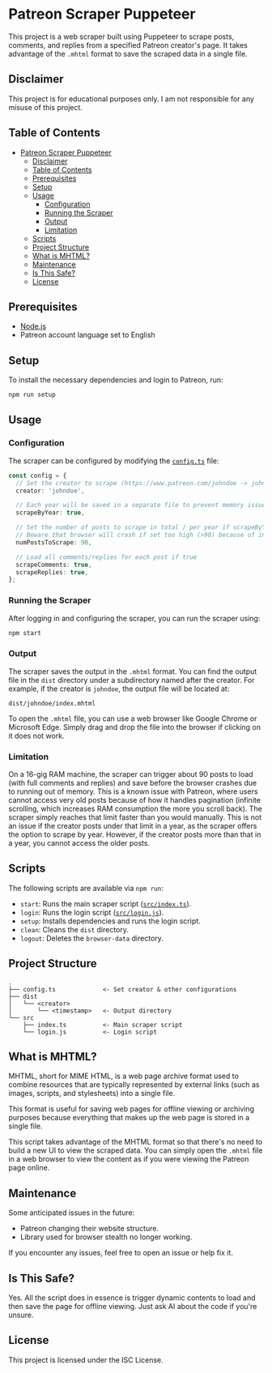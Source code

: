 # Patreon Scraper Puppeteer

This project is a web scraper built using Puppeteer to scrape posts, comments, and replies from a specified Patreon creator's page. It takes advantage of the `.mhtml` format to save the scraped data in a single file.

## Disclaimer

This project is for educational purposes only. I am not responsible for any misuse of this project.

## Table of Contents

- [Patreon Scraper Puppeteer](#patreon-scraper-puppeteer)
  - [Disclaimer](#disclaimer)
  - [Table of Contents](#table-of-contents)
  - [Prerequisites](#prerequisites)
  - [Setup](#setup)
  - [Usage](#usage)
    - [Configuration](#configuration)
    - [Running the Scraper](#running-the-scraper)
    - [Output](#output)
    - [Limitation](#limitation)
  - [Scripts](#scripts)
  - [Project Structure](#project-structure)
  - [What is MHTML?](#what-is-mhtml)
  - [Maintenance](#maintenance)
  - [Is This Safe?](#is-this-safe)
  - [License](#license)

## Prerequisites

- [Node.js](https://nodejs.org/en/download/)
- Patreon account language set to English

## Setup

To install the necessary dependencies and login to Patreon, run:

```sh
npm run setup
```

## Usage

### Configuration

The scraper can be configured by modifying the [`config.ts`](config.ts) file:

```ts
const config = {
  // Set the creator to scrape (https://www.patreon.com/johndoe -> johndoe)
  creator: 'johndoe',

  // Each year will be saved in a separate file to prevent memory issues
  scrapeByYear: true,

  // Set the number of posts to scrape in total / per year if scrapeByYear is true
  // Beware that browser will crash if set too high (>90) because of insufficient memory
  numPostsToScrape: 90,

  // Load all comments/replies for each post if true
  scrapeComments: true,
  scrapeReplies: true,
};
```

### Running the Scraper

After logging in and configuring the scraper, you can run the scraper using:

```sh
npm start
```

### Output

The scraper saves the output in the `.mhtml` format. You can find the output file in the `dist` directory under a subdirectory named after the creator. For example, if the creator is `johndoe`, the output file will be located at:

```plaintext
dist/johndoe/index.mhtml
```

To open the `.mhtml` file, you can use a web browser like Google Chrome or Microsoft Edge. Simply drag and drop the file into the browser if clicking on it does not work.

### Limitation

On a 16-gig RAM machine, the scraper can trigger about 90 posts to load (with full comments and replies) and save before the browser crashes due to running out of memory. This is a known issue with Patreon, where users cannot access very old posts because of how it handles pagination (infinite scrolling, which increases RAM consumption the more you scroll back). The scraper simply reaches that limit faster than you would manually. This is not an issue if the creator posts under that limit in a year, as the scraper offers the option to scrape by year. However, if the creator posts more than that in a year, you cannot access the older posts.

## Scripts

The following scripts are available via `npm run`:

- `start`: Runs the main scraper script ([`src/index.ts`](src/index.ts)).
- `login`: Runs the login script ([`src/login.js`](src/index.js)).
- `setup`: Installs dependencies and runs the login script.
- `clean`: Cleans the `dist` directory.
- `logout`: Deletes the `browser-data` directory.

## Project Structure

```plaintext
.
├── config.ts             <- Set creator & other configurations
├── dist
│   └── <creator>
│       └── <timestamp>   <- Output directory
└── src
    ├── index.ts          <- Main scraper script
    └── login.js          <- Login script
```

## What is MHTML?

MHTML, short for MIME HTML, is a web page archive format used to combine resources that are typically represented by external links (such as images, scripts, and stylesheets) into a single file.

This format is useful for saving web pages for offline viewing or archiving purposes because everything that makes up the web page is stored in a single file.

This script takes advantage of the MHTML format so that there's no need to build a new UI to view the scraped data. You can simply open the `.mhtml` file in a web browser to view the content as if you were viewing the Patreon page online.

## Maintenance

Some anticipated issues in the future:

- Patreon changing their website structure.
- Library used for browser stealth no longer working.

If you encounter any issues, feel free to open an issue or help fix it.

## Is This Safe?

Yes. All the script does in essence is trigger dynamic contents to load and then save the page for offline viewing. Just ask AI about the code if you're unsure.

## License

This project is licensed under the ISC License.
